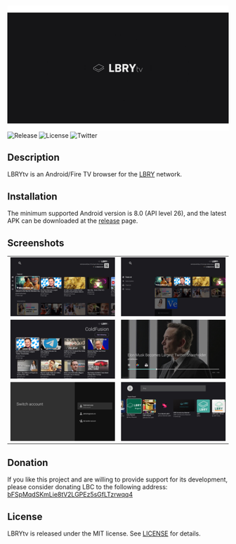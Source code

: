 ![Banner](/fastlane/metadata/android/en-US/images/tvBanner.png)
![Release](https://img.shields.io/github/v/release/linimin/lbry-androidtv?include_prereleases)
![License](https://img.shields.io/github/license/linimin/lbry-androidtv)
![Twitter](https://img.shields.io/twitter/follow/liniminil?style=social)

## Description

LBRYtv is an Android/Fire TV browser for the [LBRY](https://lbry.com) network.

## Installation

The minimum supported Android version is 8.0 (API level 26), and the latest APK can be downloaded at
the [release](https://github.com/linimin/lbry-androidtv/releases) page.

## Screenshots

<table>
    <tr>
        <td><img src="/screenshot/browse1.jpg"></td>
        <td><img src="/screenshot/browse2.jpg"></td>
    </tr> 
    <tr>
        <td><img src="/screenshot/channel.jpg"></td>
        <td><img src="/screenshot/player.jpg"></td>
    </tr> 
    <tr>
        <td><img src="/screenshot/accounts.jpg"></td>
        <td><img src="/screenshot/search.jpg"></td>
    </tr> 
</table>

## Donation

If you like this project and are willing to provide support for its development, please consider
donating LBC to the following address:
[bFSpMqdSKmLie8tV2LGPEz5sGfLTzrwqq4](https://explorer.lbry.com/address/bFSpMqdSKmLie8tV2LGPEz5sGfLTzrwqq4)

## License

LBRYtv is released under the MIT license.
See [LICENSE](https://github.com/linimin/lbry-androidtv/blob/master/LICENSE) for details.
